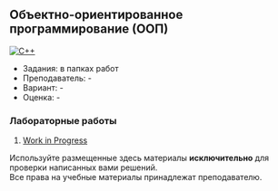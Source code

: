 ## Объектно-ориентированное программирование (ООП)

[![C++](https://img.shields.io/badge/C++-005494?style=for-the-badge&logo=cplusplus&logoColor=white)](#)

- Задания: в папках работ
- Преподаватель: -
- Вариант: - 
- Оценка: -

### Лабораторные работы
 1. [Work in Progress](google.com)<br>

Используйте размещенные здесь материалы **исключительно** для проверки написанных вами решений.<br>
Все права на учебные материалы принадлежат преподавателю.